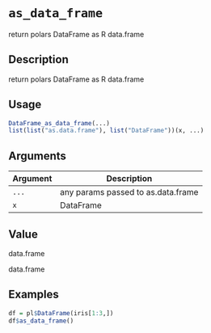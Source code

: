 # `as_data_frame`

return polars DataFrame as R data.frame

## Description

return polars DataFrame as R data.frame

## Usage

```r
DataFrame_as_data_frame(...)
list(list("as.data.frame"), list("DataFrame"))(x, ...)
```

## Arguments

| Argument | Description                        | 
| -------- | ---------------------------------- |
| `...`         | any params passed to as.data.frame | 
| `x`         | DataFrame                          | 

## Value

data.frame

data.frame

## Examples

```r
df = pl$DataFrame(iris[1:3,])
df$as_data_frame()
```


